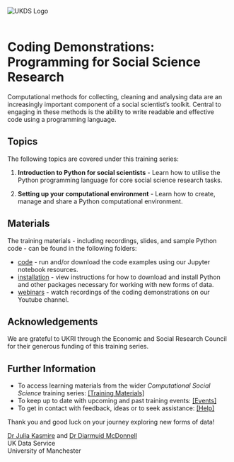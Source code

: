 ![UKDS Logo](./code/images/UKDS_Logos_Col_Grey_300dpi.png)<br>
<br>
# Coding Demonstrations: Programming for Social Science Research

Computational methods for collecting, cleaning and analysing data are an increasingly important component of a social scientist’s toolkit. Central to engaging in these methods is the ability to write readable and effective code using a programming language.

## Topics

The following topics are covered under this training series:
1. **Introduction to Python for social scientists** - Learn how to utilise the Python programming language for core social science research tasks.

2. **Setting up your computational environment** -  Learn how to create, manage and share a Python computational environment.

## Materials

The training materials - including recordings, slides, and sample Python code - can be found in the following folders:
* [code](./code) - run and/or download the code examples using our Jupyter notebook resources.
* [installation](./installation) - view instructions for how to download and install Python and other packages necessary for working with new forms of data.
* [webinars](./webinars) - watch recordings of the coding demonstrations on our Youtube channel.

## Acknowledgements

We are grateful to UKRI through the Economic and Social Research Council for their generous funding of this training series.

## Further Information

* To access learning materials from the wider *Computational Social Science* training series: <a href="https://github.com/UKDataServiceOpen/computational-social-science" target=_blank>[Training Materials]</a>
* To keep up to date with upcoming and past training events: <a href="https://ukdataservice.ac.uk/news-and-events/events" target=_blank>[Events]</a>
* To get in contact with feedback, ideas or to seek assistance: <a href="https://ukdataservice.ac.uk/help.aspx" target=_blank>[Help]</a>

Thank you and good luck on your journey exploring new forms of data! <br>

<a href="https://www.research.manchester.ac.uk/portal/julia.kasmire.html" target=_blank>Dr Julia Kasmire</a> and <a href="https://www.research.manchester.ac.uk/portal/diarmuid.mcdonnell.html" target=_blank>Dr Diarmuid McDonnell</a> <br />
UK Data Service  <br />
University of Manchester <br />

